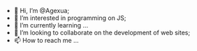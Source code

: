 - 👋 Hi, I’m @Agexua;
- 👀 I’m interested in programming on JS;
- 🌱 I’m currently learning ...
- 💞️ I’m looking to collaborate on the development of web sites;
- 📫 How to reach me ...

<!---
Agexua/Agexua is a ✨ special ✨ repository because its `README.md` (this file) appears on your GitHub profile.
You can click the Preview link to take a look at your changes.
--->
